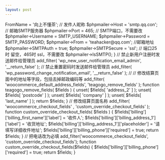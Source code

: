 ```yaml
---
layout: post
---
```


<?php
/*
Plugin Name: 自建插件
Plugin URI: https://www.teagogo.cn
Description: 这是一个自建插件
Author: 洪向上
Version: 1.0
*/
// 将之前主题函数模板 functions.php 中的自定义代码加在此行下面就可以了
//
// 下面实现SMTP邮件发送功能，需要在wp-config.php中加入下面两行
// define('SMTP_USERNAME', 'mail@xxxx.com');//邮箱
// define('SMTP_PASSWORD', 'xxxxxxxx');//授权码，不是邮箱密码
//
add_action('phpmailer_init', 'mail_smtp');
function mail_smtp( $phpmailer ) {
  $phpmailer->FromName = '向上不懂茶'; // 发件人昵称
  $phpmailer->Host = 'smtp.qq.con'; // 邮箱SMTP服务器
  $phpmailer->Port = 465; // SMTP端口，不需要改
  $phpmailer->Username = SMTP_USERNAME;
  $phpmailer->Password = SMTP_PASSWORD;
  $phpmailer->From = 'teahacker@qq.com'; //邮箱地址
  $phpmailer->SMTPAuth = true;
  $phpmailer->SMTPSecure = 'ssl'; // 端口25时 留空，465时 ssl，不需要改
  $phpmailer->IsSMTP();
}

// 禁止新用户注册时发送邮件给管理员
add_filter( 'wp_new_user_notification_email_admin', '__return_false' );
// 禁止重置密码时发送邮件给管理员
add_filter( 'wp_password_change_notification_email', '__return_false' );
//
// 修改结算页面中的地址等字段，包括去掉邮政编码等
add_filter( 'woocommerce_default_address_fields', 'teagogo_remove_fields' );

function teagogo_remove_fields( $fields ) {

        unset( $fields[ 'address_2' ] );
        unset( $fields[ 'postcode' ] );
        unset( $fields[ 'company' ] );
        unset( $fields[ 'last_name' ] );
        return $fields;

}
// 修改结算页面名称
add_filter( 'woocommerce_checkout_fields' , 'custom_override_checkout_fields' );
function custom_override_checkout_fields( $fields ) {
     $fields['billing']['billing_first_name']['label'] = '收件人';
     $fields['billing']['billing_address_1']['label'] = '收货地址';
     $fields['billing']['billing_address_1']['placeholder'] = '请填写详细收件地址';
     $fields['billing']['billing_phone']['required'] = true;
     return $fields;
}
// 把电话改为必填
add_filter('woocommerce_checkout_fields', 'custom_override_checkout_fields');

function custom_override_checkout_fields($fields) {
    $fields['billing']['billing_phone']['required'] = true;
    return $fields;
}

